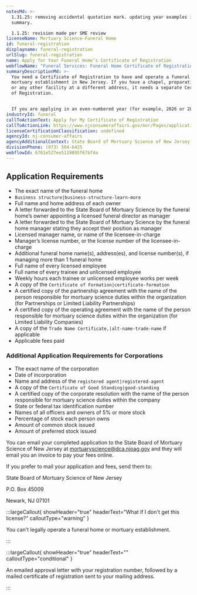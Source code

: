 ```yaml
---
notesMd: >-
  1.31.25: removing accidental quotation mark. updating year examples in
  summary.

  1.1.25: revision made per SME review
licenseName: Mortuary Science-Funeral Home
id: funeral-registration
displayname: funeral-registration
urlSlug: funeral-registration
name: Apply for Your Funeral Home’s Certificate of Registration
webflowName: "Funeral Services: Funeral Home Certificate of Registration"
summaryDescriptionMd: >-
  You need a Certificate of Registration to have and operate a funeral home or
  mortuary establishment in New Jersey. If you have a chapel, preparation room,
  or any other facility at a different address, it needs a separate Certificate
  of Registration.


  If you are applying in an even-numbered year (for example, 2026 or 2028), use the first-year application. If you are applying in an odd-numbered year (for example, 2025 or 2027), use the second-year application.
industryId: funeral
callToActionText: Apply for My Certificate of Registration
callToActionLink: https://www.njconsumeraffairs.gov/mor/Pages/applications.aspx
licenseCertificationClassification: undefined
agencyId: nj-consumer-affairs
agencyAdditionalContext: State Board of Mortuary Science of New Jersey
divisionPhone: (973) 504-6425
webflowId: 6761e527ee5119895f67bf4a
---
```


## Application Requirements

- The exact name of the funeral home
- `Business structure|business-structure-learn-more`
- Full name and home address of each owner
- A letter forwarded to the State Board of Mortuary Science by the funeral home’s owner appointing a licensed funeral director as manager
- A letter forwarded to the State Board of Mortuary Science by the funeral home manager stating they accept their position as manager
- Licensed manager name, or name of the licensee-in-charge
- Manager’s license number, or the license number of the licensee-in-charge
- Additional funeral home name(s), address(es), and license number(s), if managing more than 1 funeral home
- Full name of every licensed employee
- Full name of every trainee and unlicensed employee
- Weekly hours each trainee or unlicensed employee works per week
- A copy of the `Certificate of Formation|certificate-formation`
- A certified copy of the partnership agreement with the name of the person responsible for mortuary science duties within the organization (for Partnerships or Limited Liability Partnerships)
- A certified copy of the operating agreement with the name of the person responsible for mortuary science duties within the organization (for Limited Liability Companies)
- A copy of the `Trade Name Certificate,|alt-name-trade-name` if applicable
- Applicable fees paid

### Additional Application Requirements for Corporations

- The exact name of the corporation
- Date of incorporation
- Name and address of the `registered agent|registered-agent`
- A copy of the `Certificate of Good Standing|good-standing`
- A certified copy of the corporate resolution with the name of the person responsible for mortuary science duties within the company
- State or federal tax identification number
- Names of all officers and owners of 5% or more stock
- Percentage of stock each person owns
- Amount of common stock issued
- Amount of preferred stock issued

You can email your completed application to the State Board of Mortuary Science of New Jersey at [mortuaryscience@dca.njoag.gov](mailto:mortuaryscience@dca.njoag.gov) and they will email you an invoice to pay your fees online.

If you prefer to mail your application and fees, send them to:

State Board of Mortuary Science of New Jersey

P.O. Box 45009

Newark, NJ 07101

:::largeCallout{ showHeader="true" headerText="What if I don't get this license?" calloutType="warning" }

You can’t legally operate a funeral home or mortuary establishment.

:::

:::largeCallout{ showHeader="true" headerText="" calloutType="conditional" }

An emailed approval letter with your registration number, followed by a mailed certificate of registration sent to your mailing address.

:::
